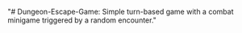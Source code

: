 "# Dungeon-Escape-Game: Simple turn-based game with a combat minigame triggered by a random encounter."
